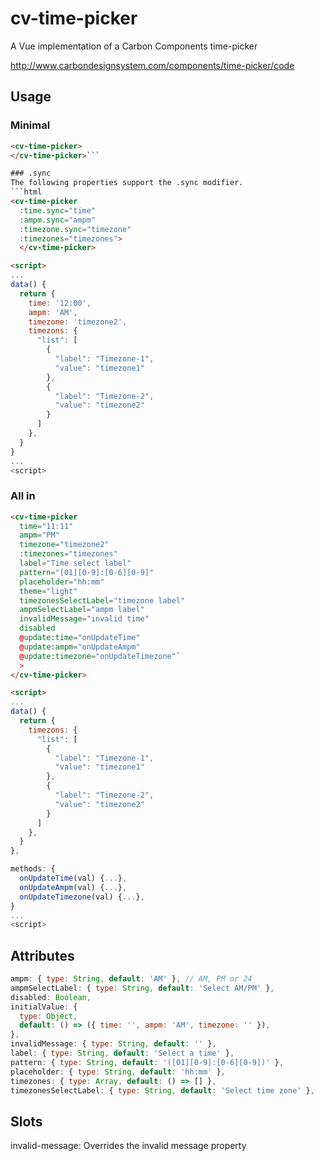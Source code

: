 # cv-time-picker

A Vue implementation of a Carbon Components time-picker

http://www.carbondesignsystem.com/components/time-picker/code

## Usage

### Minimal

````html
<cv-time-picker>
</cv-time-picker>```

### .sync
The following properties support the .sync modifier.
```html
<cv-time-picker
  :time.sync="time"
  :ampm.sync="ampm"
  :timezone.sync="timezone"
  :timezones="timezones">
  </cv-time-picker>

<script>
...
data() {
  return {
    time: '12:00',
    ampm: 'AM',
    timezone: 'timezone2',
    timezons: {
      "list": [
        {
          "label": "Timezone-1",
          "value": "timezone1"
        },
        {
          "label": "Timezone-2",
          "value": "timezone2"
        }
      ]
    },
  }
}
...
<script>
````

### All in

```html
<cv-time-picker
  time="11:11"
  ampm="PM"
  timezone="timezone2"
  :timezones="timezones"
  label="Time select label"
  pattern="[01][0-9]:[0-6][0-9]"
  placeholder="hh:mm"
  theme="light"
  timezonesSelectLabel="timezone label"
  ampmSelectLabel="ampm label"
  invalidMessage="invalid time"
  disabled
  @update:time="onUpdateTime"
  @update:ampm="onUpdateAmpm"
  @update:timezone="onUpdateTimezone"`
  >
</cv-time-picker>

<script>
...
data() {
  return {
    timezons: {
      "list": [
        {
          "label": "Timezone-1",
          "value": "timezone1"
        },
        {
          "label": "Timezone-2",
          "value": "timezone2"
        }
      ]
    },
  }
},

methods: {
  onUpdateTime(val) {...},
  onUpdateAmpm(val) {...},
  onUpdateTimezone(val) {...},
}
...
<script>
```

## Attributes

```javascript
ampm: { type: String, default: 'AM' }, // AM, PM or 24
ampmSelectLabel: { type: String, default: 'Select AM/PM' },
disabled: Boolean,
initialValue: {
  type: Object,
  default: () => ({ time: '', ampm: 'AM', timezone: '' }),
},
invalidMessage: { type: String, default: '' },
label: { type: String, default: 'Select a time' },
pattern: { type: String, default: '([01][0-9]:[0-6][0-9])' },
placeholder: { type: String, default: 'hh:mm' },
timezones: { type: Array, default: () => [] },
timezonesSelectLabel: { type: String, default: 'Select time zone' },
```

## Slots

invalid-message: Overrides the invalid message property
